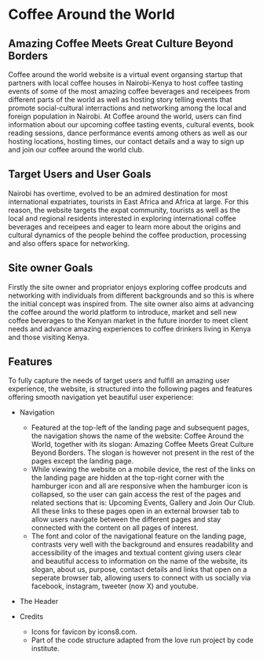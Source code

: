 # Coffee Around the World
## Amazing Coffee Meets Great Culture Beyond Borders

Coffee around the world website is a virtual event organsing startup that partners with local coffee houses in Nairobi-Kenya to host coffee tasting events of some of the most amazing coffee beverages and receipees from different parts of the world as well as hosting story telling events that promote social-cultural interractions and networking among the local and foreign population in Nairobi. At Coffee around the world, users can find information about our upcoming coffee tasting events, cultural events, book reading sessions, dance performance events among others as well as our hosting locations, hosting times, our contact details and a way to sign up and join our coffee around the world club.

## Target Users and User Goals
Nairobi has overtime, evolved to be an admired destination for most international expatriates, tourists in East Africa and Africa at large. For this reason, the website targets the expat community, tourists as well as the local and regional residents interested in exploring international coffee beverages and receipees and eager to learn more about the origins and cultural dynamics of the people behind the coffee production, processing and also offers space for networking.

## Site owner Goals
Firstly  the site owner and propriator enjoys exploring coffee prodcuts and networking with individuals from different backgrounds and so this is where the initial concept was inspired from. The site owner also aims at advancing the coffee around the world platform to introduce, market and sell new coffee beverages to the Kenyan market in the future inorder to meet client needs and advance amazing experiences to coffee drinkers living in Kenya and those visiting Kenya.

## Features
To fully capture the needs of target users and fulfill an amazing user experience, the website, is structured into the following pages and features offering smooth navigation yet beautiful user experience:
* Navigation
   * Featured at the top-left of the landing page and subsequent pages, the navigation shows the name of the website: Coffee Around the World, together with its slogan: Amazing Coffee Meets Great Culture Beyond Borders. The slogan is however not present in the rest of the pages except the landing page.
   * While viewing the website on a mobile device, the rest of the links on the landing page are hidden at the top-right corner with the hamburger icon and all are responsive when the hamburger icon is collapsed, so the user can gain access the rest of the pages and related sections that is: Upcoming Events, Gallery and Join Our Club. All these links to these pages open in an external browser tab to allow users navigate between the different pages and stay connected with the content on all pages of interest.
   * The font and color of the navigational feature on the landing page, contrasts very well with the background and ensures readability and accessibility of the images and textual content giving users clear and beautiful access to information on the name of the website, its slogan, about us, purpose, contact details and links that open on a seperate browser tab, allowing users to connect with us socially via facebook, instagram, tweeter (now X) and youtube. 
  
 * The Header
 * Credits 
   * Icons for favicon by icons8.com.
   * Part of the code structure adapted from the love run project by code institute.